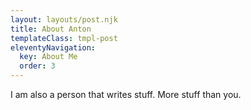 ```yaml
---
layout: layouts/post.njk
title: About Anton
templateClass: tmpl-post
eleventyNavigation:
  key: About Me
  order: 3
---
```


I am also a person that writes stuff. More stuff than you.
